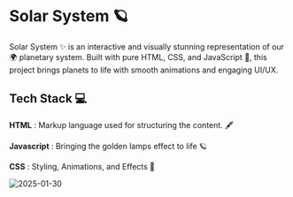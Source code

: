 # Solar System 🪐

Solar System ✨ is an interactive and visually stunning representation of our 🌍 planetary system. Built with pure HTML, CSS, and JavaScript 🚀, this project brings planets to life with smooth animations and engaging UI/UX.

## Tech Stack 💻

**HTML** : Markup language used for structuring the content. 🖋️

**Javascript** : Bringing the golden lamps effect to life 🪐

**CSS** : Styling, Animations, and Effects 🎨

![2025-01-30](https://github.com/user-attachments/assets/20f375c3-5662-4322-a408-de98ad3be87e)
